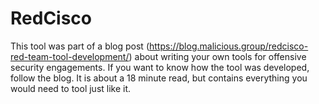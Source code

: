 # RedCisco

This tool was part of a blog post (https://blog.malicious.group/redcisco-red-team-tool-development/) about writing your own tools for offensive security engagements.  If you want to know how the tool was developed, follow the blog.  It is about a 18 minute read, but contains everything you would need to tool just like it.
